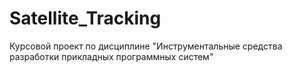# Satellite_Tracking
Курсовой проект по дисциплине "Инструментальные средства разработки прикладных программных систем"
